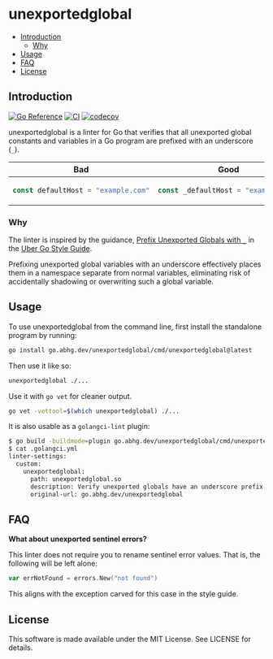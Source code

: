 # unexportedglobal

- [Introduction](#introduction)
  - [Why](#why)
- [Usage](#usage)
- [FAQ](#faq)
- [License](#license)

## Introduction

[![Go Reference](https://pkg.go.dev/badge/go.abhg.dev/unexportedglobal.svg)](https://pkg.go.dev/go.abhg.dev/unexportedglobal)
[![CI](https://github.com/abhinav/unexportedglobal/actions/workflows/ci.yml/badge.svg)](https://github.com/abhinav/unexportedglobal/actions/workflows/ci.yml)
[![codecov](https://codecov.io/gh/abhinav/unexportedglobal/branch/main/graph/badge.svg?token=6C90SIVIL4)](https://codecov.io/gh/abhinav/unexportedglobal)

unexportedglobal is a linter for Go that verifies
that all unexported global constants and variables in a Go program
are prefixed with an underscore (`_`).

<table>
<thead><tr><th>Bad</th><th>Good</th></tr></thead>
<tbody>
<tr><td>

```go
const defaultHost = "example.com"
```

</td><td>

```go
const _defaultHost = "example.com"
```

</td></tr>
</tbody></table>

### Why

The linter is inspired by the guidance,
[Prefix Unexported Globals with `_`](https://github.com/uber-go/guide/blob/master/style.md#prefix-unexported-globals-with-_)
in the [Uber Go Style Guide](https://github.com/uber-go/guide/blob/master/style.md).

Prefixing unexported global variables with an underscore
effectively places them in a namespace separate from normal variables,
eliminating risk of accidentally shadowing or overwriting
such a global variable.

## Usage

To use unexportedglobal from the command line,
first install the standalone program by running:

```bash
go install go.abhg.dev/unexportedglobal/cmd/unexportedglobal@latest
```

Then use it like so:

```bash
unexportedglobal ./...
```

Use it with `go vet` for cleaner output.

```bash
go vet -vettool=$(which unexportedglobal) ./...
```

It is also usable as a `golangci-lint` plugin:

```bash
$ go build -buildmode=plugin go.abhg.dev/unexportedglobal/cmd/unexportedglobal
$ cat .golangci.yml
linter-settings:
  custom:
    unexportedglobal:
      path: unexportedglobal.so
      description: Verify unexported globals have an underscore prefix.
      original-url: go.abhg.dev/unexportedglobal
```

## FAQ

**What about unexported sentinel errors?**

This linter does not require you to rename sentinel error values.
That is, the following will be left alone:

```go
var errNotFound = errors.New("not found")
```

This aligns with the exception carved for this case in the style guide.

## License

This software is made available under the MIT License.
See LICENSE for details.
